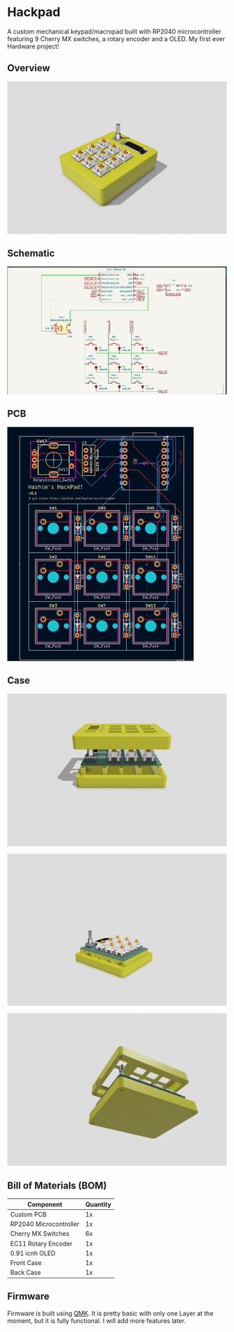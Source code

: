 # Hackpad

A custom mechanical keypad/macropad built with RP2040 microcontroller featuring 9 Cherry MX switches, a rotary encoder and a OLED. My first ever Hardware project!

## Overview

![Hackpad Overview](Assets/Hackpad.png)

## Schematic

![Schematic](Assets/Schematics.png)

## PCB

![PCB](Assets/PCB.png)
## Case

![Case Assembly](Assets/hackpad%20unassembled%200.jpeg)

![Case Components](Assets/hackpad%20un-assembled.jpeg)

![Case Parts](Assets/hackpad%20unassambled%201.jpeg)


## Bill of Materials (BOM)

| Component              | Quantity |
| ---------------------- | -------- |
| Custom PCB             | 1x       |
| RP2040 Microcontroller | 1x       |
| Cherry MX Switches     | 6x       |
| EC11 Rotary Encoder    | 1x       |
| 0.91 icnh OLED         | 1x       |
| Front Case             | 1x       |
| Back Case              | 1x       |


## Firmware

Firmware is built using [QMK](https://qmk.fm/). It is pretty basic with only one Layer at the moment, but it is fully functional. I will add more features later.
